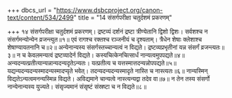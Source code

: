 +++
dbcs_url = "https://www.dsbcproject.org/canon-text/content/534/2499"
title = "14 संसर्गपरीक्षा चतुर्दशमं प्रकरणम्"

+++
१४
संसर्गपरीक्षा चतुर्दशमं प्रकरणम्।
द्रष्टव्यं दर्शनं द्रष्टा त्रीण्येतानि द्विशो द्विशः। 
सर्वशश्च न संसर्गमन्योन्येन व्रजन्त्युत॥१॥
एवं रागश्च रक्तश्च रञ्जनीयं च दृश्यताम्। 
त्रैधेन शेषाः क्लेशाश्च शेषाण्यायतनानि च॥२॥
अन्येनान्यस्य संसर्गस्तच्चान्यत्वं न विद्यते। 
द्रष्टव्यप्रभृतीनां यन्न संसर्गं व्रजन्त्यतः॥३॥
न च केवलमन्यत्वं द्रष्टव्यादेर्न विद्यते। 
कस्यचित्केनचित्सार्धं नान्यत्वमुपपद्यते॥४॥
अन्यदन्यत्प्रतीत्यान्यन्नान्यदन्यदृतेऽन्यतः। 
यत्प्रतीत्य च यत्तस्मात्तदन्यन्नोपपद्यते॥५॥
यद्यन्यदन्यदन्यस्मादन्यस्मादप्यृते भवेत्। 
तदन्यदन्यदन्यस्मादृते नास्ति च नास्त्यतः॥६॥
नान्यस्मिन् विद्यतेऽन्यत्वमनन्यस्मिन्न विद्यते। 
अविद्यमाने चान्यत्वे नास्त्यन्यद्वा तदेव वा॥७॥
न तेन तस्य संसर्गो नान्येनान्यस्य युज्यते। 
संसृज्यमानं संसृष्टं संस्रष्टा च न विद्यते॥८॥
